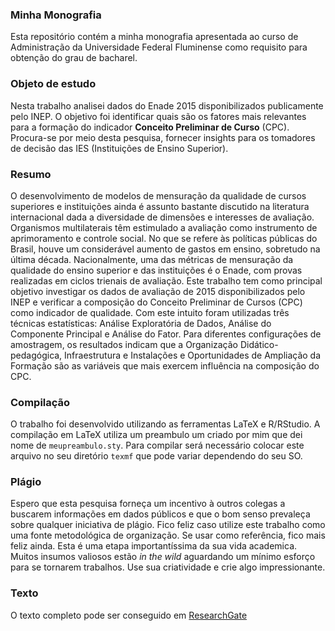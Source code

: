 ### Minha Monografia
Esta repositório contém a minha monografia apresentada ao curso de Administração da Universidade Federal Fluminense como 
requisito para obtenção do grau de bacharel.

### Objeto de estudo
Nesta trabalho analisei dados do Enade 2015 disponibilizados publicamente pelo INEP. O objetivo foi identificar quais são 
os fatores mais relevantes para a formação do indicador **Conceito Preliminar de Curso** (CPC). Procura-se por meio desta
pesquisa, fornecer insights para os tomadores de decisão das IES (Instituições de Ensino Superior).

### Resumo
O desenvolvimento de modelos de mensuração da qualidade de cursos superiores e instituições ainda é assunto bastante 
discutido na literatura internacional dada a diversidade de dimensões e interesses de avaliação. Organismos multilaterais 
têm estimulado a avaliação como instrumento de aprimoramento e controle social. No que se refere às políticas públicas do 
Brasil, houve um considerável aumento de gastos em ensino, sobretudo na última década. Nacionalmente, uma das métricas de 
mensuração da qualidade do ensino superior e das instituições é o Enade, com provas realizadas em ciclos trienais de avaliação. 
Este trabalho tem como principal objetivo investigar os dados de avaliação de 2015 disponibilizados pelo INEP e verificar a 
composição do Conceito Preliminar de Cursos (CPC) como indicador de qualidade. Com este intuito foram utilizadas três técnicas 
estatísticas: Análise Exploratória de Dados, Análise do Componente Principal e Análise do Fator. Para diferentes configurações 
de amostragem, os resultados indicam que a Organização Didático-pedagógica, Infraestrutura e Instalações e Oportunidades de 
Ampliação da Formação são as variáveis que mais exercem influência na composição do CPC.

### Compilação
O trabalho foi desenvolvido utilizando as ferramentas LaTeX e R/RStudio. A compilação em LaTeX utiliza um preambulo um criado 
por mim que dei nome de `meupreambulo.sty`. Para compilar será necessário colocar este arquivo no seu diretório `texmf` que pode 
variar dependendo do seu SO.

### Plágio 
Espero que esta pesquisa forneça um incentivo à outros colegas a buscarem informações em dados públicos e que o bom senso 
prevaleça sobre qualquer iniciativa de plágio. Fico feliz caso utilize este trabalho como uma fonte metodológica de organização.
Se usar como referência, fico mais feliz ainda. Esta é uma etapa importantíssima da sua vida academica. Muitos insumos valiosos
estão *in the wild* aguardando um mínimo esforço para se tornarem trabalhos. Use sua criatividade e crie algo impressionante.

### Texto
O texto completo pode ser conseguido em [ResearchGate](https://www.researchgate.net/publication/326389471_Variaveis_determinantes_para_formacao_do_conceito_preliminar_de_curso_nas_avaliacoes_do_Enade)
